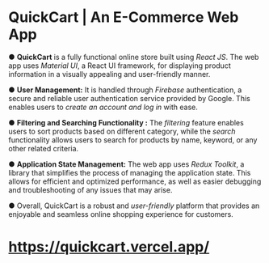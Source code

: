 # QuickCart | An E-Commerce Web App

● **QuickCart** is a fully functional online store built using *React JS*. The web app uses *Material UI*, a React UI
framework, for displaying product information in a visually appealing and user-friendly manner. 

● **User Management:** It is handled through *Firebase* authentication, a secure and reliable user authentication service provided by Google. This enables users to *create an account and log in* with ease. 

● **Filtering and Searching Functionality :** The *filtering* feature enables users to sort products based on different category, while the *search* functionality allows users to search for products by name, keyword, or any other related criteria.

● **Application State Management:** The web app uses *Redux Toolkit*, a library that simplifies the process of managing the application state. This allows for efficient and optimized performance, as well as easier debugging and troubleshooting of any issues that may arise.
 
● Overall, QuickCart is a robust and *user-friendly* platform that provides an enjoyable and seamless online
shopping experience for customers.
# https://quickcart.vercel.app/
